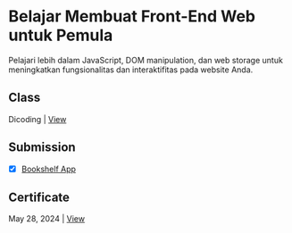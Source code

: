 # Belajar Membuat Front-End Web untuk Pemula
Pelajari lebih dalam JavaScript, DOM manipulation, dan web storage untuk meningkatkan fungsionalitas dan interaktifitas pada website Anda.

## Class
Dicoding | [View](https://www.dicoding.com/academies/315)

## Submission
- [x] [Bookshelf App](https://github.com/achmadhadikurnia/bookshelf-app-dicoding-submission)

## Certificate
May 28, 2024 | [View](https://www.dicoding.com/certificates/NVP7QQND4ZR0)
